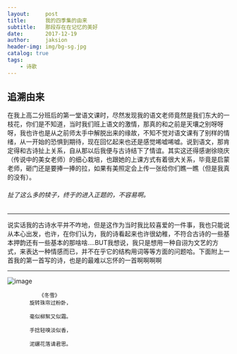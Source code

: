 ```yaml
---
layout:     post
title:      我的四季集的由来
subtitle:   那段存在在记忆的美好
date:       2017-12-19
author:     jaksion
header-img: img/bg-sg.jpg
catalog: true
tags:
    - 诗歌
---
```


## 追溯由来
在我上高二分班后的第一堂语文课时，尽然发现我的语文老师竟然是我们东大的一枝花，你们是不知道，当时我们班上语文的激情，那真的和之前是天壤之别呀呀呀，我也许也是从之前师太手中解脱出来的缘故，不知不觉对语文课有了别样的情绪，从一开始的恐惧到期待，现在回忆起来也还是感觉唏嘘唏嘘。说到语文，那肯定得和古诗扯上关系，自从那以后我便与古诗结下了情谊。其实这还得感谢徐晓庆（传说中的美女老师）的细心栽培，也跟她的上课方式有着很大关系，毕竟是启蒙老师，砸门还是要捧一捧的拉，如果有美照定会上传一张给你们瞧一瞧（但是我真的没有）。
###### 扯了这么多的犊子，终于的进入正题的，不容易啊。

---
 说实话我的古诗水平并不咋地，但是这作为当时我比较喜爱的一件事，我也只能说从本心出发，也许，在你们认为，我的诗看起来也许很幼稚，不符合古诗的一些基本押韵还有一些基本的那啥啥....BUT我想说，我只是想用一种自诩为文艺的方式，来表达一种情感而已，并不在乎它的结构用词等等方面的问题哈。下面附上一首我的第一首写的诗，也是的最难以忘怀的一首啊啊啊啊

---
![image](https://raw.githubusercontent.com/qiubaiying/jaksion.github.io/master/img/sg-dx.jpg)
```
          《冬雪》
       旋转珠帘过粉卧，

       毫似柳絮又似霜。

       手捻轻嗅淡似香，

       泥碾花落请君思。
```



